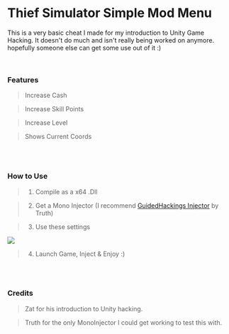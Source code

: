 # Thief Simulator Simple Mod Menu
This is a very basic cheat I made for my introduction to Unity Game Hacking. It doesn't do much and isn't really being worked on anymore. hopefully someone else can get some use out of it :)

<br>

### Features
> Increase Cash

> Increase Skill Points

> Increase Level

> Shows Current Coords

<br><br>
### How to Use
  
> 1) Compile as a x64 .Dll


> 2) Get a Mono Injector (I recommend <a href="https://guidedhacking.com/resources/guided-hacking-dll-mono-injector.22/">GuidedHackings Injector</a> by Truth)

> 3) Use these settings

<img src="https://i.ibb.co/rsbtt0Q/11111.png">
<br>

> 4) Launch Game, Inject & Enjoy :)

<br><br>
### Credits

> Zat for his introduction to Unity hacking.

> Truth for the only MonoInjector I could get working to test this with.
